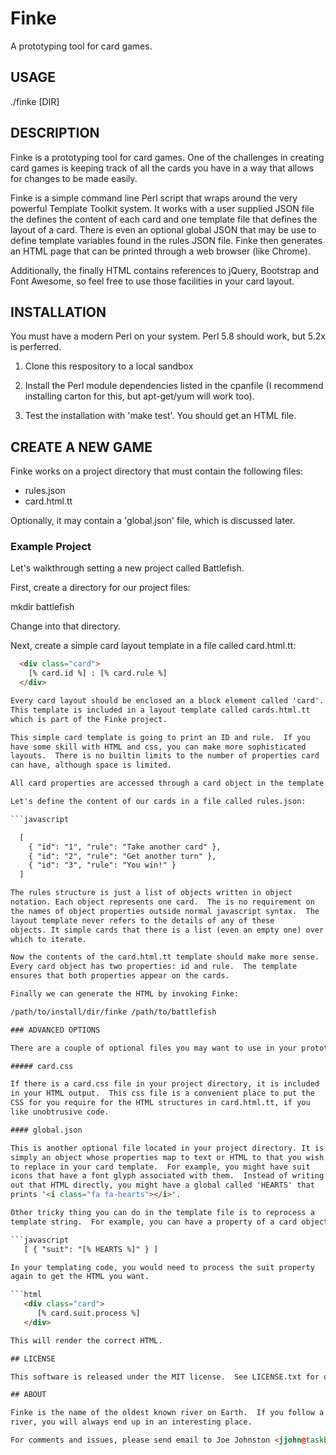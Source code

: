 # Finke

A prototyping tool for card games.

## USAGE

  ./finke [DIR]

## DESCRIPTION

Finke is a prototyping tool for card games.  One of the challenges in
creating card games is keeping track of all the cards you have in a
way that allows for changes to be made easily.

Finke is a simple command line Perl script that wraps around the very
powerful Template Toolkit system.  It works with a user supplied JSON
file the defines the content of each card and one template file that
defines the layout of a card.  There is even an optional global JSON
that may be use to define template variables found in the rules JSON
file.  Finke then generates an HTML page that can be printed through a
web browser (like Chrome).

Additionally, the finally HTML contains references to jQuery,
Bootstrap and Font Awesome, so feel free to use those facilities in
your card layout.

## INSTALLATION

You must have a modern Perl on your system.  Perl 5.8 should work, but
5.2x is perferred.

1. Clone this respository to a local sandbox

2. Install the Perl module dependencies listed in the cpanfile (I
recommend installing carton for this, but apt-get/yum will work too).

3. Test the installation with 'make test'.  You should get an HTML file.

## CREATE A NEW GAME

Finke works on a project directory that must contain the following files:

 * rules.json
 * card.html.tt

Optionally, it may contain a 'global.json' file, which is discussed later.

### Example Project

Let's walkthrough setting a new project called Battlefish.

First, create a directory for our project files:

  mkdir battlefish

Change into that directory.

Next, create a simple card layout template in a file called card.html.tt:

```html
  <div class="card">
    [% card.id %] : [% card.rule %]
  </div>

Every card layout should be enclosed an a block element called 'card'.
This template is included in a layout template called cards.html.tt
which is part of the Finke project.

This simple card template is going to print an ID and rule.  If you
have some skill with HTML and css, you can make more sophisticated
layouts.  There is no builtin limits to the number of properties card
can have, although space is limited.

All card properties are accessed through a card object in the template.

Let's define the content of our cards in a file called rules.json:

```javascript

  [
    { "id": "1", "rule": "Take another card" },
    { "id": "2", "rule": "Get another turn" },
    { "id": "3", "rule": "You win!" }
  ]

The rules structure is just a list of objects written in object
notation. Each object represents one card.  The is no requirement on
the names of object properties outside normal javascript syntax.  The
layout template never refers to the details of any of these
objects. It simple cards that there is a list (even an empty one) over
which to iterate.

Now the contents of the card.html.tt template should make more sense.
Every card object has two properties: id and rule.  The template
ensures that both properties appear on the cards.

Finally we can generate the HTML by invoking Finke:

/path/to/install/dir/finke /path/to/battlefish

### ADVANCED OPTIONS

There are a couple of optional files you may want to use in your prototype.

##### card.css

If there is a card.css file in your project directory, it is included
in your HTML output.  This css file is a convenient place to put the
CSS for you require for the HTML structures in card.html.tt, if you
like unobtrusive code.

#### global.json

This is another optional file located in your project directory. It is
simply an object whose properties map to text or HTML to that you wish
to replace in your card template.  For example, you might have suit
icons that have a font glyph associated with them.  Instead of writing
out that HTML directly, you might have a global called 'HEARTS' that
prints '<i class="fa fa-hearts"></i>'.

Other tricky thing you can do in the template file is to reprocess a
template string.  For example, you can have a property of a card object in rules.json that is a string with a global template variable in it:

```javascript
   [ { "suit": "[% HEARTS %]" } ]

In your templating code, you would need to process the suit property
again to get the HTML you want.

```html
   <div class="card">
      [% card.suit.process %]
   </div>

This will render the correct HTML.

## LICENSE

This software is released under the MIT license.  See LICENSE.txt for details.

## ABOUT

Finke is the name of the oldest known river on Earth.  If you follow a
river, you will always end up in an interesting place.

For comments and issues, please send email to Joe Johnston <jjohn@taskboy.com>.
